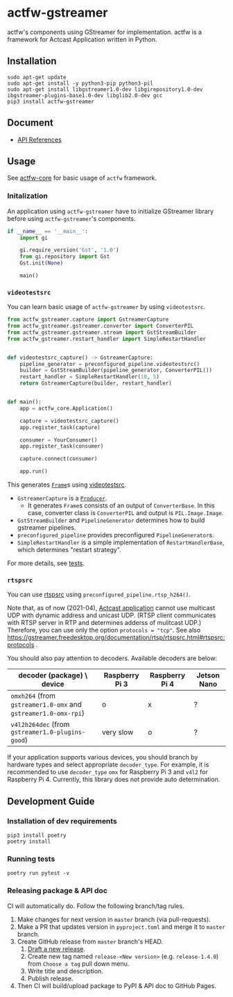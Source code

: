 # actfw-gstreamer

actfw's components using GStreamer for implementation.
actfw is a framework for Actcast Application written in Python.

## Installation

```console
sudo apt-get update
sudo apt-get install -y python3-pip python3-pil 
sudo apt-get install libgstreamer1.0-dev libgirepository1.0-dev ibgstreamer-plugins-base1.0-dev libglib2.0-dev gcc
pip3 install actfw-gstreamer
```

## Document

- [API References](https://idein.github.io/actfw-gstreamer/latest/)

## Usage

See [actfw-core](https://github.com/Idein/actfw-core) for basic usage of `actfw` framework.

### Initalization

An application using `actfw-gstreamer` have to initialize GStreamer library before using `actfw-gstreamer`'s components.

```python
if __name__ == '__main__':
    import gi

    gi.require_version('Gst', '1.0')
    from gi.repository import Gst
    Gst.init(None)

    main()
```

### `videotestsrc`

You can learn basic usage of `actfw-gstreamer` by using `videotestsrc`.

```python
from actfw_gstreamer.capture import GstreamerCapture
from actfw_gstreamer.gstreamer.converter import ConverterPIL
from actfw_gstreamer.gstreamer.stream import GstStreamBuilder
from actfw_gstreamer.restart_handler import SimpleRestartHandler


def videotestsrc_capture() -> GstreamerCapture:
    pipeline_generator = preconfigured_pipeline.videotestsrc()
    builder = GstStreamBuilder(pipeline_generator, ConverterPIL())
    restart_handler = SimpleRestartHandler(10, 5)
    return GstreamerCapture(builder, restart_handler)


def main():
    app = actfw_core.Application()

    capture = videotestsrc_capture()
    app.register_task(capture)

    consumer = YourConsumer()
    app.register_task(consumer)

    capture.connect(consumer)

    app.run()
```

This generates [`Frame`](https://idein.github.io/actfw-core/latest/actfw_core.html#actfw_core.capture.Frame)s using [videotestsrc](https://gstreamer.freedesktop.org/documentation/videotestsrc/index.html).

- `GstreamerCapture` is a [`Producer`](https://idein.github.io/actfw-core/latest/actfw_core.task.html#actfw_core.task.producer.Producer).
  - It generates `Frame`s consists of an output of `ConverterBase`.  In this case, converter class is `ConverterPIL` and output is `PIL.Image.Image`.
- `GstStreamBuilder` and `PipelineGenerator` determines how to build gstreamer pipelines.
- `preconfigured_pipeline` provides preconfigured `PipelineGenerator`s.
- `SimpleRestartHandler` is a simple implementation of `RestartHandlerBase`, which determines "restart strategy".

For more details, see [tests](tests/intergation_test/test_gstreamer_output.py).

### `rtspsrc`

You can use [rtspsrc](https://gstreamer.freedesktop.org/documentation/rtsp/rtspsrc.html) using `preconfigured_pipeline.rtsp_h264()`.

Note that, as of now (2021-04), [Actcast application](https://actcast.io/docs/ForVendor/ApplicationDevelopment/) cannot use multicast UDP with dynamic address and unicast UDP.
(RTSP client communicates with RTSP server in RTP and determines adderss of mulitcast UDP.)
Therefore, you can use only the option `protocols = "tcp"`.
See also https://gstreamer.freedesktop.org/documentation/rtsp/rtspsrc.html#rtspsrc:protocols .

You should also pay attention to decoders. Available decoders are below:

| decoder (package) \ device                                     | Raspberry Pi 3 | Raspberry Pi 4 | Jetson Nano |
| -------------------------------------------------------------- | -------------- | -------------- | ----------- |
| `omxh264` (from `gstreamer1.0-omx` and `gstreamer1.0-omx-rpi`) | o              | x              | ?           |
| `v4l2h264dec` (from `gstreamer1.0-plugins-good`)               | very slow      | o              | ?           |

If your application supports various devices, you should branch by hardware types and select appropriate `decoder_type`.
For example, it is recommended to use `decoder_type` `omx` for Raspberry Pi 3 and `v4l2` for Raspberry Pi 4.
Currently, this library does not provide auto determination.

## Development Guide

### Installation of dev requirements

```console
pip3 install poetry
poetry install
```

### Running tests

```console
poetry run pytest -v
```

### Releasing package & API doc

CI will automatically do.
Follow the following branch/tag rules.

1. Make changes for next version in `master` branch (via pull-requests).
2. Make a PR that updates version in `pyproject.toml` and merge it to `master` branch.
3. Create GitHub release from `master` branch's HEAD.
    1. [Draft a new release](https://github.com/Idein/actfw-gstreamer/releases/new).
    2. Create new tag named `release-<New version>` (e.g. `release-1.4.0`) from `Choose a tag` pull down menu.
    3. Write title and description.
    4. Publish release.
4. Then CI will build/upload package to PyPI & API doc to GitHub Pages.
